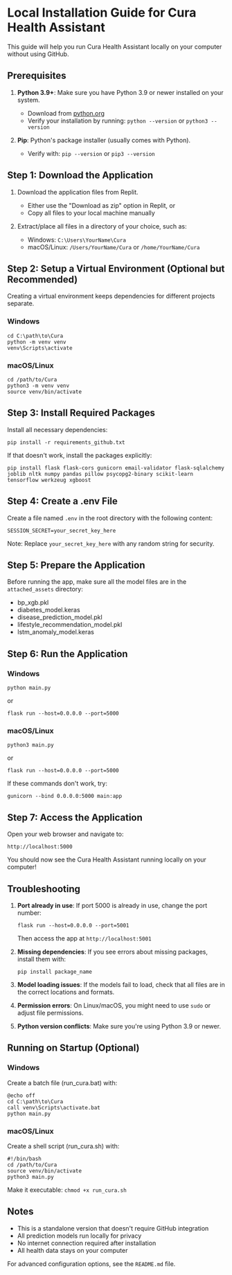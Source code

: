 # Local Installation Guide for Cura Health Assistant

This guide will help you run Cura Health Assistant locally on your computer without using GitHub.

## Prerequisites

1. **Python 3.9+**: Make sure you have Python 3.9 or newer installed on your system.
   - Download from [python.org](https://www.python.org/downloads/)
   - Verify your installation by running: `python --version` or `python3 --version`

2. **Pip**: Python's package installer (usually comes with Python).
   - Verify with: `pip --version` or `pip3 --version`

## Step 1: Download the Application

1. Download the application files from Replit.
   - Either use the "Download as zip" option in Replit, or
   - Copy all files to your local machine manually

2. Extract/place all files in a directory of your choice, such as:
   - Windows: `C:\Users\YourName\Cura`
   - macOS/Linux: `/Users/YourName/Cura` or `/home/YourName/Cura`

## Step 2: Setup a Virtual Environment (Optional but Recommended)

Creating a virtual environment keeps dependencies for different projects separate.

### Windows
```
cd C:\path\to\Cura
python -m venv venv
venv\Scripts\activate
```

### macOS/Linux
```
cd /path/to/Cura
python3 -m venv venv
source venv/bin/activate
```

## Step 3: Install Required Packages

Install all necessary dependencies:

```
pip install -r requirements_github.txt
```

If that doesn't work, install the packages explicitly:

```
pip install flask flask-cors gunicorn email-validator flask-sqlalchemy joblib nltk numpy pandas pillow psycopg2-binary scikit-learn tensorflow werkzeug xgboost
```

## Step 4: Create a .env File

Create a file named `.env` in the root directory with the following content:

```
SESSION_SECRET=your_secret_key_here
```

Note: Replace `your_secret_key_here` with any random string for security.

## Step 5: Prepare the Application

Before running the app, make sure all the model files are in the `attached_assets` directory:
- bp_xgb.pkl
- diabetes_model.keras
- disease_prediction_model.pkl
- lifestyle_recommendation_model.pkl
- lstm_anomaly_model.keras

## Step 6: Run the Application

### Windows
```
python main.py
```
or
```
flask run --host=0.0.0.0 --port=5000
```

### macOS/Linux
```
python3 main.py
```
or
```
flask run --host=0.0.0.0 --port=5000
```

If these commands don't work, try:
```
gunicorn --bind 0.0.0.0:5000 main:app
```

## Step 7: Access the Application

Open your web browser and navigate to:
```
http://localhost:5000
```

You should now see the Cura Health Assistant running locally on your computer!

## Troubleshooting

1. **Port already in use**: If port 5000 is already in use, change the port number:
   ```
   flask run --host=0.0.0.0 --port=5001
   ```
   Then access the app at `http://localhost:5001`

2. **Missing dependencies**: If you see errors about missing packages, install them with:
   ```
   pip install package_name
   ```

3. **Model loading issues**: If the models fail to load, check that all files are in the correct locations and formats.

4. **Permission errors**: On Linux/macOS, you might need to use `sudo` or adjust file permissions.

5. **Python version conflicts**: Make sure you're using Python 3.9 or newer.

## Running on Startup (Optional)

### Windows
Create a batch file (run_cura.bat) with:
```
@echo off
cd C:\path\to\Cura
call venv\Scripts\activate.bat
python main.py
```

### macOS/Linux
Create a shell script (run_cura.sh) with:
```
#!/bin/bash
cd /path/to/Cura
source venv/bin/activate
python3 main.py
```
Make it executable: `chmod +x run_cura.sh`

## Notes

- This is a standalone version that doesn't require GitHub integration
- All prediction models run locally for privacy
- No internet connection required after installation
- All health data stays on your computer

For advanced configuration options, see the `README.md` file.